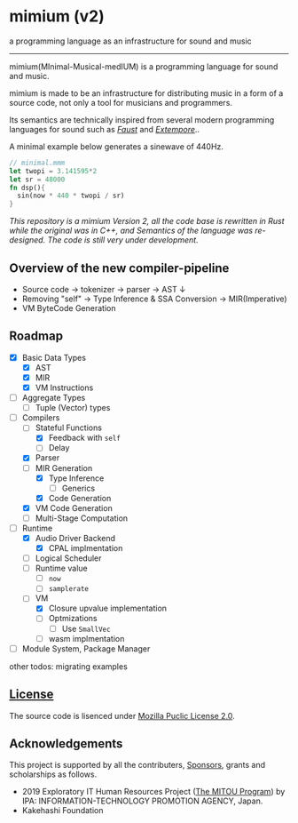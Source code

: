 # mimium (v2)

a programming language as an infrastructure for sound and music

---

mimium(MInimal-Musical-medIUM) is a programming language for sound and music.

mimium is made to be an infrastructure for distributing music in a form of a source code, not only a tool for musicians and programmers.

Its semantics are technically inspired from several modern programming languages for sound such as *[Faust](https://faust.grame.fr)* and *[Extempore](https://extemporelang.github.io/)*.. 

A minimal example below generates a sinewave of 440Hz.

```rust
// minimal.mmm
let twopi = 3.141595*2
let sr = 48000
fn dsp(){
  sin(now * 440 * twopi / sr)
}
```
*This repository is a mimium Version 2, all the code base is rewritten in Rust while the original was in C++, and Semantics of the language was re-designed. The code is still very under development.*

## Overview of the new compiler-pipeline

- Source code -> tokenizer -> parser -> AST ↓
- Removing "self" -> Type Inference & SSA Conversion -> MIR(Imperative)
- VM ByteCode Generation

## Roadmap

- [x] Basic Data Types
  - [x] AST
  - [x] MIR
  - [x] VM Instructions
- [ ] Aggregate Types
  - [ ] Tuple (Vector) types
- [ ] Compilers
  - [ ] Stateful Functions
    - [x] Feedback with `self`
    - [ ] Delay
  - [x] Parser
  - [ ] MIR Generation
    - [x] Type Inference
      - [ ] Generics 
    - [x] Code Generation
  - [x] VM Code Generation 
  - [ ] Multi-Stage Computation
- [ ] Runtime
  - [x] Audio Driver Backend
    - [x] CPAL implmentation
  - [ ] Logical Scheduler
  - [ ] Runtime value
    - [ ] `now`
    - [ ] `samplerate`
  - [ ] VM
    - [x] Closure upvalue implementation
    - [ ] Optmizations
      - [ ] Use `SmallVec`
    - [ ] wasm implmentation
- [ ] Module System, Package Manager

other todos:  migrating examples

## [License](LICENSE.md)

The source code is lisenced under [Mozilla Puclic License 2.0](LICENSE.md).

## Acknowledgements

This project is supported by all the contributers, [Sponsors](https://github.com/sponsors/tomoyanonymous), grants and scholarships as follows.

- 2019 Exploratory IT Human Resources Project ([The MITOU Program](https://www.ipa.go.jp/jinzai/mitou/portal_index.html)) by IPA: INFORMATION-TECHNOLOGY PROMOTION AGENCY, Japan.
- Kakehashi Foundation